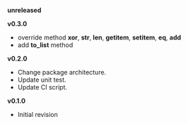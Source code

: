**unreleased**

**v0.3.0**
- override method __xor__, __str__,  __len__, __getitem__, __setitem__, __eq__, __add__
- add **to_list** method

**v0.2.0**
- Change package architecture.
- Update unit test.
- Update CI script.

**v0.1.0**
- Initial revision
